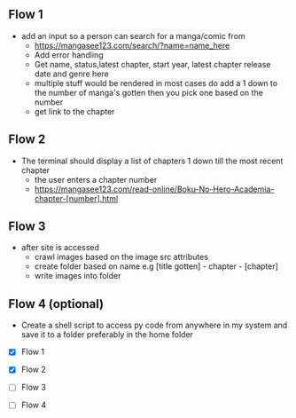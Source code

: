 ## Flow 1
- add an input so a person can search for a manga/comic from
	-  https://mangasee123.com/search/?name=name_here
	-  Add error handling
	-  Get name, status,latest chapter, start year, latest chapter release date and genre here
	-  multiple stuff would be rendered in most cases do add a 1 down to the number of manga's gotten then you pick one based on the number
	-  get link to the chapter

## Flow 2
-  The terminal should display a list of chapters 1 down till the most recent chapter
	-  the user enters a chapter number
	-  https://mangasee123.com/read-online/Boku-No-Hero-Academia-chapter-[number].html

## Flow 3
- after site is accessed
	-  crawl images based on the image src attributes
	-  create folder based on name e.g [title gotten] - chapter - [chapter]
	-  write images into folder

## Flow 4 (optional)
-  Create a shell script to access py code from anywhere in my system and save it to a folder preferably in the home folder

- [x] Flow 1

- [x] Flow 2

- [ ] Flow 3

- [ ] Flow 4